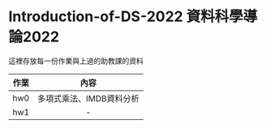 # Introduction-of-DS-2022 資料科學導論2022

這裡存放每一份作業與上過的助教課的資料

| 作業        | 內容           |
| ------------- |:-------------:|
| hw0        | 多項式乘法、IMDB資料分析      | 
| hw1        | -      |

